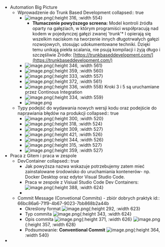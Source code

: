 - Automation Big Picture
	- Wprowadzenie do Trunk Based Development
	  collapsed:: true
		- ![image.png](../assets/image_1723200178131_0.png){:height 316, :width 554}
			- **Tłumaczenie powyższego screena:**
			  Model kontroli źródła oparty na gałęziach, w którym programiści współpracują nad kodem w pojedynczej gałęzi zwanej 'trunk'*
			  I opierają się wszelkim naciskom na tworzenie innych długotrwałych gałęzi rozwojowych, stosując udokumentowane techniki.
			  Dzięki temu unikają piekła scalania, nie psują kompilacji i żyją długo i szczęśliwie
			  Źródło: [https://trunkbaseddevelopment.com/](https://trunkbaseddevelopment.com/)
		- ![image.png](../assets/image_1723200569389_0.png){:height 346, :width 561}
		- ![image.png](../assets/image_1723200733093_0.png){:height 359, :width 560}
		- ![image.png](../assets/image_1723200805330_0.png){:height 333, :width 557}
		- ![image.png](../assets/image_1723200948877_0.png){:height 372, :width 561}
		- ![image.png](../assets/image_1723201150730_0.png){:height 336, :width 558}
		  Kroki 3 i 5 są uruchamiane przez Continous Integration
		- ![image.png](../assets/image_1723201332562_0.png){:height 334, :width 559}
		- ![image.png](../assets/image_1723201396617_0.png)
	- Typy podejść do wydawania nowych wersji kodu oraz podejście do naprawiania błędów na produkcji
	  collapsed:: true
		- ![image.png](../assets/image_1723201898430_0.png){:height 300, :width 520}
		- ![image.png](../assets/image_1723201937726_0.png){:height 318, :width 524}
		- ![image.png](../assets/image_1723202000768_0.png){:height 309, :width 527}
		- ![image.png](../assets/image_1723202109784_0.png){:height 421, :width 526}
		- ![image.png](../assets/image_1723202215585_0.png){:height 344, :width 526}
		- ![image.png](../assets/image_1723202291515_0.png){:height 315, :width 527}
		- ![image.png](../assets/image_1723202369404_0.png){:height 359, :width 527}
- Praca z Gitem i praca w zespole
	- DevContainer
	  collapsed:: true
		- Jak powyższa nazwa wskazuje potrzebujemy zatem mieć zainstalowane środowisko do uruchamiania kontenerów- np. Docker Desktop oraz edytor Visual Studio Code.
		- Praca w zespole z Visiual Studio Code Dev Containers:
		  ![image.png](../assets/image_1723626701773_0.png){:height 388, :width 624}
		-
	- Commit Message (Convetional Commits) - zbiór dobrych praktyk
	  id:: 66bc86a6-71f9-4b67-9023-7bb868b2a44b
		- Określony format
		  ![image.png](../assets/image_1723631791729_0.png){:height 292, :width 623}
		- Typ commita
		  ![image.png](../assets/image_1723631957747_0.png){:height 343, :width 624}
		- Opis commita
		  ![image.png](../assets/image_1723632097221_0.png){:height 371, :width 626}
		  ![image.png](../assets/image_1723632187162_0.png){:height 357, :width 628}
		- Podsumowanie: **Conventional Commit**
		  ![image.png](../assets/image_1723632287994_0.png){:height 364, :width 540}
-